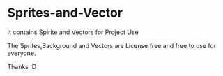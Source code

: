 # Sprites-and-Vector
It contains Spirite and Vectors for Project Use

The Sprites,Background and Vectors are License free and free to use for everyone.

Thanks :D
